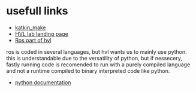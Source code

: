 # usefull links
- [katkin_make](http://wiki.ros.org/catkin/commands/catkin_make)
- [HVL lab landing page](https://robotics-lab-documentation.readthedocs.io/en/latest/index.html)
- [Ros part of hvl](https://robotics-lab-documentation.readthedocs.io/en/latest/texts/ros0.html)

ros is coded in several languages, but hvl wants us to mainly use python.
this is understandable due to the versatility of python, but if nessecery, fastly running code
is recomended to run with a purely compiled language and not a runtime compiled to binary interpreted code like python.
- [python documentation](https://docs.python.org/)
